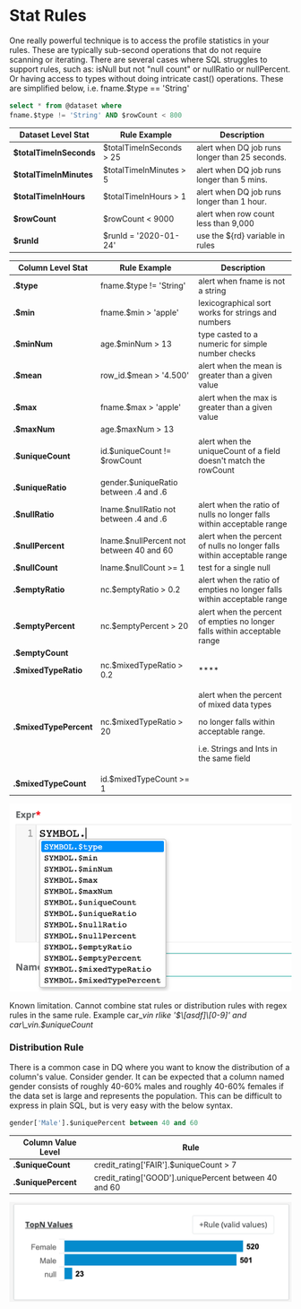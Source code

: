 # Stat Rules

One really powerful technique is to access the profile statistics in your rules. These are typically sub-second operations that do not require scanning or iterating. There are several cases where SQL struggles to support rules, such as: isNull but not "null count" or nullRatio or nullPercent. Or having access to types without doing intricate cast() operations. These are simplified below, i.e. fname.$type == 'String'

```sql
select * from @dataset where 
fname.$type != 'String' AND $rowCount < 800
```

| Dataset Level Stat      | Rule Example             | Description                                    |
| ----------------------- | ------------------------ | ---------------------------------------------- |
| **$totalTimeInSeconds** | $totalTimeInSeconds > 25 | alert when DQ job runs longer than 25 seconds. |
| **$totalTimeInMinutes** | $totalTimeInMinutes > 5  | alert when DQ job runs longer than 5 mins.     |
| **$totalTimeInHours**   | $totalTimeInHours > 1    | alert when DQ job runs longer than 1 hour.     |
| **$rowCount**           | $rowCount < 9000         | alert when row count less than 9,000           |
| **$runId**              | $runId = '2020-01-24'    | use the ${rd} variable in rules                |

| Column Level Stat      | Rule Example                             | Description                                                                                                                                    |
| ---------------------- | ---------------------------------------- | ---------------------------------------------------------------------------------------------------------------------------------------------- |
| **.$type**             | fname.$type != 'String'                  | alert when fname is not a string                                                                                                               |
| **.$min**              | fname.$min > 'apple'                     | lexicographical sort works for strings and numbers                                                                                             |
| **.$minNum**           | age.$minNum > 13                         | type casted to a numeric for simple number checks                                                                                              |
| **.$mean**             | row\_id.$mean > '4.500'                  | alert when the mean is greater than a given value                                                                                              |
| **.$max**              | fname.$max > 'apple'                     | alert when the max is greater than a given value                                                                                               |
| **.$maxNum**           | age.$maxNum > 13                         |                                                                                                                                                |
| .**$uniqueCount**      | id.$uniqueCount != $rowCount             | alert when the uniqueCount of a field doesn't match the rowCount                                                                               |
| **.$uniqueRatio**      | gender.$uniqueRatio between .4 and .6    |                                                                                                                                                |
| **.$nullRatio**        | lname.$nullRatio not between .4 and .6   | alert when the ratio of nulls no longer falls within acceptable range                                                                          |
| **.$nullPercent**      | lname.$nullPercent not between 40 and 60 | alert when the percent of nulls no longer falls within acceptable range                                                                        |
| **.$nullCount**        | lname.$nullCount >= 1                    | test for a single null                                                                                                                         |
| **.$emptyRatio**       | nc.$emptyRatio > 0.2                     | alert when the ratio of empties no longer falls within acceptable range                                                                        |
| **.$emptyPercent**     | nc.$emptyPercent > 20                    | alert when the percent of empties no longer falls within acceptable range                                                                      |
| **.$emptyCount**       |                                          |                                                                                                                                                |
| **.$mixedTypeRatio**   | nc.$mixedTypeRatio > 0.2                 | \*\*\*\*                                                                                                                                       |
| **.$mixedTypePercent** | nc.$mixedTypeRatio > 20                  | <p>alert when the percent of mixed data types</p><p>no longer falls within acceptable range.</p><p>i.e. Strings and Ints in the same field</p> |
| **.$mixedTypeCount**   | id.$mixedTypeCount >= 1                  |                                                                                                                                                |

![](../../../../.gitbook/assets/colStatRules.png)

Known limitation. Cannot combine stat rules or distribution rules with regex rules in the same rule. Example car\__vin rlike '$\[asdf]\[0-9]' and car\_vin.$uniqueCount_

### Distribution Rule

There is a common case in DQ where you want to know the distribution of a column's value. Consider gender. It can be expected that a column named gender consists of roughly 40-60% males and roughly 40-60% females if the data set is large and represents the population. This can be difficult to express in plain SQL, but is very easy with the below syntax.

```sql
gender['Male'].$uniquePercent between 40 and 60
```

| Column Value Level  | Rule                                                    |
| ------------------- | ------------------------------------------------------- |
| **.$uniqueCount**   | credit\_rating\['FAIR'].$uniqueCount > 7                |
| **.$uniquePercent** | credit\_rating\['GOOD'].uniquePercent between 40 and 60 |

![](<../../../../.gitbook/assets/Screen Shot 2021-05-10 at 2.24.51 PM.png>)

###
